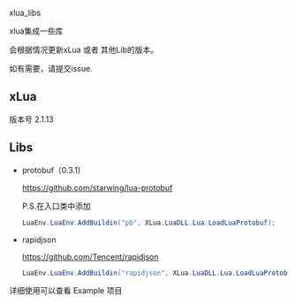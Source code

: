 xlua_libs

xlua集成一些库

会根据情况更新xLua 或者 其他Lib的版本。

如有需要，请提交issue.

## xLua

版本号 2.1.13



## Libs



- protobuf（0.3.1)

  https://github.com/starwing/lua-protobuf

  P.S.在入口类中添加

  ```csharp
  LuaEnv.LuaEnv.AddBuildin("pb", XLua.LuaDLL.Lua.LoadLuaProtobuf);
  ```
- rapidjson

  https://github.com/Tencent/rapidjson

  ```csharp
  LuaEnv.LuaEnv.AddBuildin("rapidjson", XLua.LuaDLL.Lua.LoadLuaProtobuf);
  ```


详细使用可以查看 Example 项目

